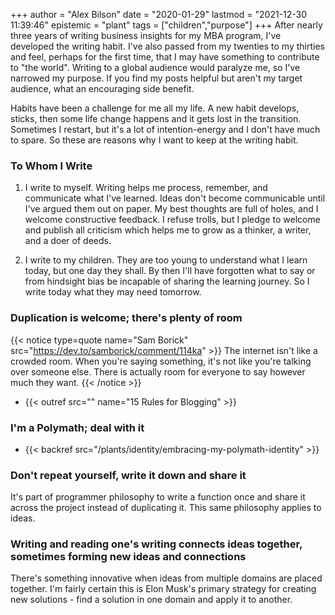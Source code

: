 +++
author = "Alex Bilson"
date = "2020-01-29"
lastmod = "2021-12-30 11:39:46"
epistemic = "plant"
tags = ["children","purpose"]
+++
After nearly three years of writing business insights for my MBA program, I've developed the writing habit. I've also passed from my twenties to my thirties and feel, perhaps for the first time, that I may have something to contribute to "the world". Writing to a global audience would paralyze me, so I've narrowed my purpose. If you find my posts helpful but aren't my target audience, what an encouraging side benefit.

Habits have been a challenge for me all my life. A new habit develops, sticks, then some life change happens and it gets lost in the transition. Sometimes I restart, but it's a lot of intention-energy and I don't have much to spare. So these are reasons why I want to keep at the writing habit.

### To Whom I Write

1. I write to myself. Writing helps me process, remember, and communicate what I've learned. Ideas don't become communicable until I've argued them out on paper. My best thoughts are full of holes, and I welcome constructive feedback. I refuse trolls, but I pledge to welcome and publish all criticism which helps me to grow as a thinker, a writer, and a doer of deeds.

2. I write to my children. They are too young to understand what I learn today, but one day they shall. By then I'll have forgotten what to say or from hindsight bias be incapable of sharing the learning journey. So I write today what they may need tomorrow.


### Duplication is welcome; there's plenty of room

{{< notice type=quote name="Sam Borick" src="https://dev.to/samborick/comment/114ka" >}}
The internet isn't like a crowded room. When you're saying something, it's not like you're talking over someone else. There is actually room for everyone to say however much they want.
{{< /notice >}}

- {{< outref src="" name="15 Rules for Blogging" >}}

### I'm a Polymath; deal with it

- {{< backref src="/plants/identity/embracing-my-polymath-identity" >}}

### Don't repeat yourself, write it down and share it

It's part of programmer philosophy to write a function once and share it across the project instead of duplicating it. This same philosophy applies to ideas.

### Writing and reading one's writing connects ideas together, sometimes forming new ideas and connections

There's something innovative when ideas from multiple domains are placed together. I'm fairly certain this is Elon Musk's primary strategy for creating new solutions - find a solution in one domain and apply it to another.
